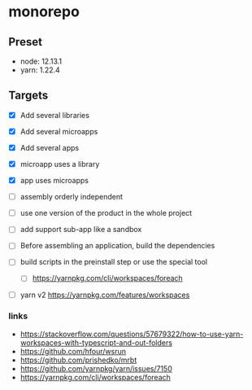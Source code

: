 monorepo
=

## Preset
- node: 12.13.1
- yarn: 1.22.4

## Targets
- [x] Add several libraries
- [x] Add several microapps
- [x] Add several apps

- [x] microapp uses a library
- [x] app uses microapps

- [ ] assembly orderly independent
- [ ] use one version of the product in the whole project

- [ ] add support sub-app like a sandbox

- [ ] Before assembling an application, build the dependencies
- [ ] build scripts in the preinstall step or use the special tool
  - [ ] https://yarnpkg.com/cli/workspaces/foreach


- [ ] yarn v2 https://yarnpkg.com/features/workspaces


### links
- https://stackoverflow.com/questions/57679322/how-to-use-yarn-workspaces-with-typescript-and-out-folders
- https://github.com/hfour/wsrun
- https://github.com/prishedko/mrbt
- https://github.com/yarnpkg/yarn/issues/7150
- https://yarnpkg.com/cli/workspaces/foreach
